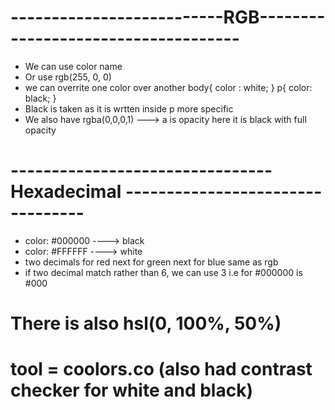 # --------------------------RGB------------------------------------ #

- We can use color name
- Or use rgb(255, 0, 0)
- we can overrite one color over another 
body{
    color : white;
}
p{
    color: black;
}
- Black is taken as it is wrtten inside p more specific
- We also have rgba(0,0,0,1) ---> a is opacity here it is black with full opacity


# --------------------------------Hexadecimal --------------------------------- #

- color: #000000 ----> black
- color: #FFFFFF ----> white
- two decimals for red next for green next for blue same as rgb
- if two decimal match rather than 6, we can use 3 i.e for #000000 is #000

# There is also hsl(0, 100%, 50%)

# tool = coolors.co (also had contrast checker for white and black)